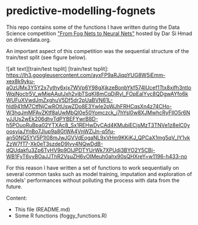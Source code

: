 # predictive-modelling-fognets

This repo contains some of the functions I have written during the Data Science competition ["From Fog Nets to Neural Nets"](https://www.drivendata.org/competitions/9/) hosted by Dar Si Hmad on drivendata.org.

An important aspect of this competition was the sequential structure of the train/test split (see figure below).

![alt text][train/test tsplit]
[train/test tsplit]: https://lh3.googleusercontent.com/ayxFP9aRJiqpYUG8W5iEmm-xex8k9yku-aOzUMx3Y5Y2x7ythy6xjx7WVp6Y98gXjkzeBonbYkf574IUcef1Ttx8xifh3ntloWqjNoctr5V_wMieAAutJxh2vibTSqKI8mCqDjRyl_FOpEalYvc8QDgwAYfo6kWUFuXVwdJmZxghuV5Df5dr2pUaBVN61L-hld941tM7CtfNjCwROtUswZDo8E3Ywle2pWJhFRHCqsXn4z74CHo-W3hqJmMFAvZKtf8aUwMbQl0e50Yomczck_i7hYsl0w8XJMwhcRyFllO5r6NyJJUs2wEk206dhvTdPYBEFYwrB8D-h5POuoRuBpa02YTXAc8_Sx1REHwDvCAd4KMubiECjsMzT3TNVe1z8elC0yoosyiaJYnBo7Jlup9a8GtWA4VnWZiJn-q5fu-an50NQ5YV5P1I08mJwJGVVdEogaNL9xVHm9KKiKJ_QPCaX1mg5qV_IY1vkZzW7fT7-Xk0eT3szdeD9Ivv4NQwDdB-dQUdakfu3Zp6TyHV9p9OIJPDTYUrWk7XPUdj3BYO2Y5CBj-WB1FyT6vyBOaJJThR2VsuZH6vOIMeuh0ahx90sQHXreY=w1196-h433-no

For this reason I have written a set of functions to work sequentially on several common tasks such as model training, imputation and exploration of models' performances without polluting the process with data from the future.

Content:
- This file (README.md)
- Some R functions (foggy_functions.R)
